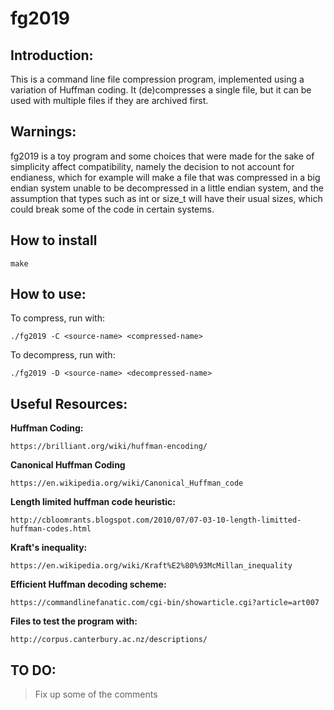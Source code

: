 # fg2019

## Introduction:

 This is a command line file compression program, implemented using a variation
 of Huffman coding. It (de)compresses a single file, but it can be used with 
 multiple files if they are archived first.  


## Warnings:

 fg2019 is a toy program and some choices that were made for the sake of simplicity
affect compatibility, namely the decision to not account for endianess, which
for example will make a file that was compressed in a big endian system unable to be
decompressed in a little endian system, and the assumption that types
such as int or size_t will have their usual sizes, which could break
some of the code in certain systems.

## How to install
```
make
```

## How to use:
To compress, run with:
```
./fg2019 -C <source-name> <compressed-name>
```

To decompress, run with:
```
./fg2019 -D <source-name> <decompressed-name>
```


## Useful Resources:


 **Huffman Coding:**

    https://brilliant.org/wiki/huffman-encoding/


**Canonical Huffman Coding**

    https://en.wikipedia.org/wiki/Canonical_Huffman_code
 	

 **Length limited huffman code heuristic:**
 	
    http://cbloomrants.blogspot.com/2010/07/07-03-10-length-limitted-huffman-codes.html
 	

 **Kraft's inequality:**
    
    https://en.wikipedia.org/wiki/Kraft%E2%80%93McMillan_inequality


 **Efficient Huffman decoding scheme:**

    https://commandlinefanatic.com/cgi-bin/showarticle.cgi?article=art007


 **Files to test the program with:**
 
 	http://corpus.canterbury.ac.nz/descriptions/


## TO DO:

> Fix up some of the comments
